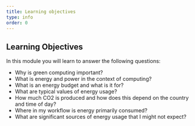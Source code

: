 ```yaml
---
title: Learning objectives
type: info
order: 0
---
```


## Learning Objectives

In this module you will learn to answer the following questions:

* Why is green computing important?
* What is energy and power in the context of computing?
* What is an energy budget and what is it for?
* What are typical values of energy usage?
* How much CO2 is produced and how does this depend on the country and time of day?
* Where in my workflow is energy primarily consumed?
* What are significant sources of energy usage that I might not expect?
